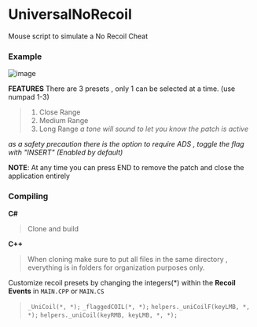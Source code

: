 # UniversalNoRecoil
Mouse script to simulate a No Recoil Cheat

### Example
![image](https://i.ibb.co/18P0ph2/ezgif-com-gif-maker.gif)

**FEATURES**
There are 3 presets , only 1 can be selected at a time. (use numpad 1-3)
> 1. Close Range
> 2. Medium Range
> 3. Long Range
_a tone will sound to let you know the patch is active_

_as a safety precaution there is the option to require ADS , toggle the flag with "INSERT" (Enabled by default)_

**NOTE**: At any time you can press END to remove the patch and close the application entirely

### Compiling
**C#**
> Clone and build

**C++**
> When cloning make sure to put all files in the same directory , everything is in folders for organization purposes only.

Customize recoil presets by changing the integers(*) within the **Recoil Events** in `MAIN.CPP` or `MAIN.CS`

> `_UniCoil(*, *);`
> `_flaggedCOIL(*, *);`
> `helpers._uniCoilF(keyLMB, *, *);`
> `helpers._uniCoil(keyRMB, keyLMB, *, *);`

